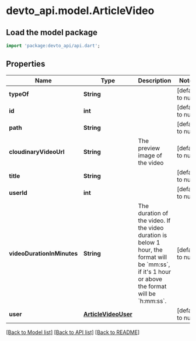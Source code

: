 # devto_api.model.ArticleVideo

## Load the model package
```dart
import 'package:devto_api/api.dart';
```

## Properties
Name | Type | Description | Notes
------------ | ------------- | ------------- | -------------
**typeOf** | **String** |  | [default to null]
**id** | **int** |  | [default to null]
**path** | **String** |  | [default to null]
**cloudinaryVideoUrl** | **String** | The preview image of the video | [default to null]
**title** | **String** |  | [default to null]
**userId** | **int** |  | [default to null]
**videoDurationInMinutes** | **String** | The duration of the video.  If the video duration is below 1 hour, the format will be &#x60;mm:ss&#x60;, if it&#39;s 1 hour or above the format will be &#x60;h:mm:ss&#x60;.  | [default to null]
**user** | [**ArticleVideoUser**](ArticleVideoUser.md) |  | [default to null]

[[Back to Model list]](../README.md#documentation-for-models) [[Back to API list]](../README.md#documentation-for-api-endpoints) [[Back to README]](../README.md)


